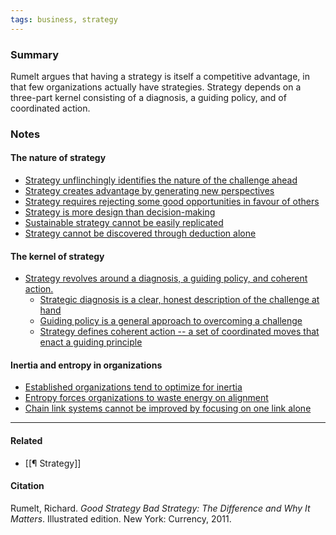 ```yaml
---
tags: business, strategy
---
```


### Summary

Rumelt argues that having a strategy is itself a competitive advantage, in that few organizations actually have strategies. Strategy depends on a three-part kernel consisting of a diagnosis, a guiding policy, and of coordinated action.

### Notes

#### The nature of strategy

-   [Strategy unflinchingly identifies the nature of the challenge ahead](https://publish.obsidian.md/mobydiction/notes/Strategy+unflinchingly+identifies+the+nature+of+the+challenge+ahead)
-   [Strategy creates advantage by generating new perspectives](https://publish.obsidian.md/mobydiction/notes/Strategy+creates+advantage+by+generating+new+perspectives)
-   [Strategy requires rejecting some good opportunities in favour of others](https://publish.obsidian.md/mobydiction/notes/Strategy+requires+rejecting+some+good+opportunities+in+favour+of+others)
-   [Strategy is more design than decision-making](https://publish.obsidian.md/mobydiction/notes/Strategy+is+more+design+than+decision-making)
-   [Sustainable strategy cannot be easily replicated](https://publish.obsidian.md/mobydiction/notes/Sustainable+strategy+cannot+be+easily+replicated)
-   [Strategy cannot be discovered through deduction alone](https://publish.obsidian.md/mobydiction/notes/Strategy+cannot+be+discovered+through+deduction+alone)

#### The kernel of strategy

-   [Strategy revolves around a diagnosis, a guiding policy, and coherent action.](https://publish.obsidian.md/mobydiction/notes/Strategy+revolves+around+a+diagnosis%2C+a+guiding+policy%2C+and+coherent+action.)
    -   [Strategic diagnosis is a clear, honest description of the challenge at hand](https://publish.obsidian.md/mobydiction/notes/Strategic+diagnosis+is+a+clear%2C+honest+description+of+the+challenge+at+hand)
    -   [Guiding policy is a general approach to overcoming a challenge](https://publish.obsidian.md/mobydiction/notes/Guiding+policy+is+a+general+approach+to+overcoming+a+challenge)
    -   [Strategy defines coherent action -- a set of coordinated moves that enact a guiding principle](https://publish.obsidian.md/mobydiction/notes/Strategy+defines+coherent+action+--+a+set+of+coordinated+moves+that+enact+a+guiding+principle)

#### Inertia and entropy in organizations

-   [Established organizations tend to optimize for inertia](https://publish.obsidian.md/mobydiction/notes/Established+organizations+tend+to+optimize+for+inertia)
-   [Entropy forces organizations to waste energy on alignment](https://publish.obsidian.md/mobydiction/notes/Entropy+forces+organizations+to+waste+energy+on+alignment)
-   [Chain link systems cannot be improved by focusing on one link alone](https://publish.obsidian.md/mobydiction/notes/Chain+link+systems+cannot+be+improved+by+focusing+on+one+link+alone)

---

#### Related
- [[¶ Strategy]]

#### Citation
Rumelt, Richard. _Good Strategy Bad Strategy: The Difference and Why It Matters_. Illustrated edition. New York: Currency, 2011.